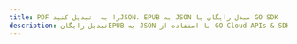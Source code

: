 ---title: PDF را به  تبدیل کنیدJSON، EPUB به JSON مبدل رایگان یا GO SDKdescription: تبدیل رایگانEPUB به JSON با استفاده از GO Cloud APIs & SDK همچنین اسناد PDF را در Cloud ایجاد، ویرایش و رندر کنید.---